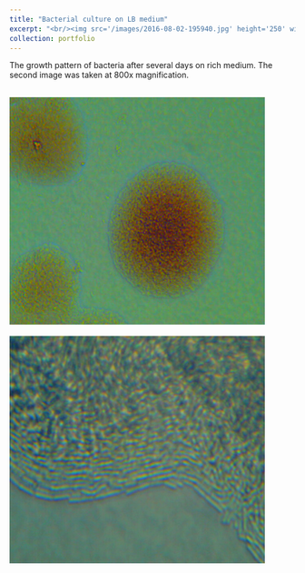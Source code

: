```yaml
---
title: "Bacterial culture on LB medium"
excerpt: "<br/><img src='/images/2016-08-02-195940.jpg' height='250' width='250'>"
collection: portfolio
---
```


The growth pattern of bacteria after several days on rich medium. The second image was taken at 800x magnification.

<br/><img src='/images/2016-08-02-195940.jpg' height='400' width='450'>  
<br/>
<img src='/images/2016-08-06-205001.jpg' height='400' width='450'>

